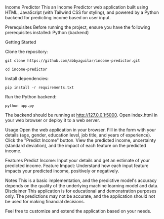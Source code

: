 Income Predictor
This an Income Predictor web application built using HTML, JavaScript (with Tailwind CSS for styling), and powered by a Python backend for predicting income based on user input. 

Prerequisites
Before running the project, ensure you have the following prerequisites installed:
Python (backend)

Getting Started

  Clone the repository:
  
    git clone https://github.com/abbyaguilar/income-predictor.git
    
    cd income-predictor
    
  Install dependencies:
  
    pip install -r requirements.txt
    
  Run the Python backend:
  
    python app.py
    
The backend should be running at http://127.0.0.1:5000.
Open index.html in your web browser or deploy it to a web server.

Usage
Open the web application in your browser.
Fill in the form with your details (age, gender, education level, job title, and years of experience).
Click the "Predict Income" button.
View the predicted income, uncertainty (standard deviation), and the impact of each feature on the predicted income.

Features
Predict Income: Input your details and get an estimate of your predicted income.
Feature Impact: Understand how each input feature impacts your predicted income, positively or negatively.

Notes
This is a basic implementation, and the predictive model's accuracy depends on the quality of the underlying machine learning model and data.
Disclaimer
This application is for educational and demonstration purposes only. The predictions may not be accurate, and the application should not be used for making financial decisions.

Feel free to customize and extend the application based on your needs.

